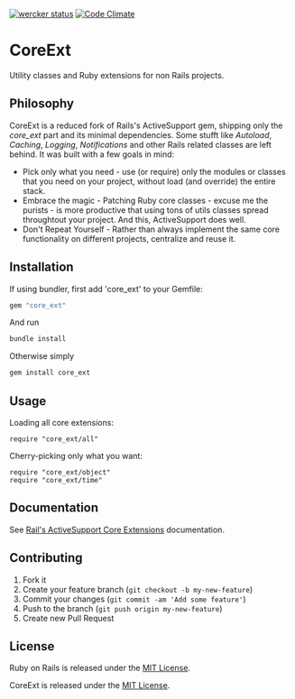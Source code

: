 [![wercker status](https://app.wercker.com/status/5c761ef70d67c7b752d00b05972d3859/s "wercker status")](https://app.wercker.com/project/bykey/5c761ef70d67c7b752d00b05972d3859)
[![Code Climate](https://codeclimate.com/github/rpanachi/core_ext/badges/gpa.svg)](https://codeclimate.com/github/rpanachi/core_ext)

# CoreExt

Utility classes and Ruby extensions for non Rails projects.

## Philosophy

CoreExt is a reduced fork of Rails's ActiveSupport gem, shipping only the *core_ext* part and its minimal dependencies. Some stufft like *Autoload*, *Caching*, *Logging*, *Notifications* and other Rails related classes are left behind. It was built with a few goals in mind:

* Pick only what you need - use (or require) only the modules or classes that you need on your project, without load (and override) the entire stack.
* Embrace the magic - Patching Ruby core classes - excuse me the purists - is more productive that using tons of utils classes spread throughtout your project. And this, ActiveSupport does well.
* Don't Repeat Yourself - Rather than always implement the same core functionality on different projects, centralize and reuse it.

## Installation

If using bundler, first add 'core_ext' to your Gemfile:

```ruby
gem "core_ext"
```

And run

```ruby
bundle install
```

Otherwise simply

```ruby
gem install core_ext
```

## Usage

Loading all core extensions:

```
require "core_ext/all"
```

Cherry-picking only what you want:

```
require "core_ext/object"
require "core_ext/time"
```

## Documentation

See [Rail's ActiveSupport Core Extensions](http://guides.rubyonrails.org/active_support_core_extensions.html) documentation.

## Contributing

1. Fork it
2. Create your feature branch (`git checkout -b my-new-feature`)
3. Commit your changes (`git commit -am 'Add some feature'`)
4. Push to the branch (`git push origin my-new-feature`)
5. Create new Pull Request

## License

Ruby on Rails is released under the [MIT License](http://www.opensource.org/licenses/MIT).

CoreExt is released under the [MIT License](http://www.opensource.org/licenses/MIT).
